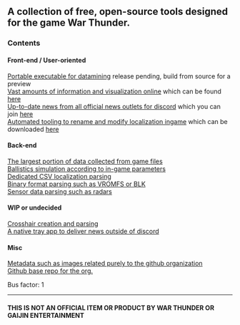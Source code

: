## A collection of free, open-source tools designed for the game War Thunder.

### Contents

#### Front-end / User-oriented
[Portable executable for datamining](https://github.com/Warthunder-Open-Source-Foundation/wt_ext_cli) release pending, build from source for a preview  
[Vast amounts of information and visualization online](https://github.com/Warthunder-Open-Source-Foundation/wt_data_sheets_wasm) which can be found [here](https://wt.flareflo.dev)  
[Up-to-date news from all official news outlets for discord](https://github.com/Warthunder-Open-Source-Foundation/wt_event_handler) which you can join [here](https://discord.com/invite/pWM7y2Uy)  
[Automated tooling to rename and modify localization ingame](https://github.com/Warthunder-Open-Source-Foundation/wt_custom_lang) which can be downloaded [here](https://github.com/Warthunder-Open-Source-Foundation/wt_custom_lang/releases)  

#### Back-end
[The largest portion of data collected from game files](https://github.com/Warthunder-Open-Source-Foundation/wt_datamine_extractor)  
[Ballistics simulation according to in-game parameters](https://github.com/Warthunder-Open-Source-Foundation/wt_ballistics_calc)  
[Dedicated CSV localization parsing](https://github.com/Warthunder-Open-Source-Foundation/wt_csv)  
[Binary format parsing such as VROMFS or BLK](https://github.com/Warthunder-Open-Source-Foundation/wt_blk)  
[Sensor data parsing such as radars](https://github.com/Warthunder-Open-Source-Foundation/wt_sensor)  

#### WIP or undecided
[Crosshair creation and parsing](https://github.com/Warthunder-Open-Source-Foundation/wt_crosshair)  
[A native tray app to deliver news outside of discord](https://github.com/Warthunder-Open-Source-Foundation/wt_desktop_news)  

#### Misc
[Metadata such as images related purely to the github organization](https://github.com/Warthunder-Open-Source-Foundation/meta)  
[Github base repo for the org.](https://github.com/Warthunder-Open-Source-Foundation/.github)  

Bus factor: 1

<hr>

#### THIS IS NOT AN OFFICIAL ITEM OR PRODUCT BY WAR THUNDER OR GAIJIN ENTERTAINMENT
